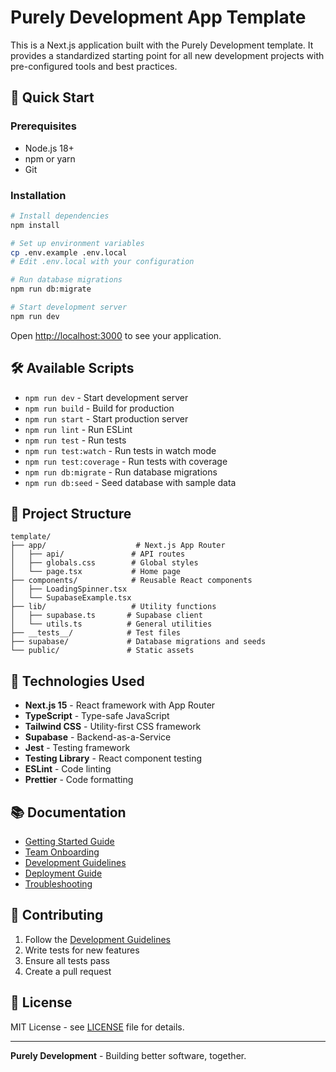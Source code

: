 # Purely Development App Template

This is a Next.js application built with the Purely Development template. It provides a standardized starting point for all new development projects with pre-configured tools and best practices.

## 🚀 Quick Start

### Prerequisites

- Node.js 18+
- npm or yarn
- Git

### Installation

```bash
# Install dependencies
npm install

# Set up environment variables
cp .env.example .env.local
# Edit .env.local with your configuration

# Run database migrations
npm run db:migrate

# Start development server
npm run dev
```

Open [http://localhost:3000](http://localhost:3000) to see your application.

## 🛠️ Available Scripts

- `npm run dev` - Start development server
- `npm run build` - Build for production
- `npm run start` - Start production server
- `npm run lint` - Run ESLint
- `npm run test` - Run tests
- `npm run test:watch` - Run tests in watch mode
- `npm run test:coverage` - Run tests with coverage
- `npm run db:migrate` - Run database migrations
- `npm run db:seed` - Seed database with sample data

## 📁 Project Structure

```
template/
├── app/                    # Next.js App Router
│   ├── api/               # API routes
│   ├── globals.css        # Global styles
│   └── page.tsx           # Home page
├── components/            # Reusable React components
│   ├── LoadingSpinner.tsx
│   └── SupabaseExample.tsx
├── lib/                   # Utility functions
│   ├── supabase.ts       # Supabase client
│   └── utils.ts          # General utilities
├── __tests__/            # Test files
├── supabase/             # Database migrations and seeds
└── public/               # Static assets
```

## 🔧 Technologies Used

- **Next.js 15** - React framework with App Router
- **TypeScript** - Type-safe JavaScript
- **Tailwind CSS** - Utility-first CSS framework
- **Supabase** - Backend-as-a-Service
- **Jest** - Testing framework
- **Testing Library** - React component testing
- **ESLint** - Code linting
- **Prettier** - Code formatting

## 📚 Documentation

- [Getting Started Guide](../docs/getting-started.md)
- [Team Onboarding](../docs/team-onboarding.md)
- [Development Guidelines](../docs/development-guidelines.md)
- [Deployment Guide](../docs/deployment.md)
- [Troubleshooting](../docs/troubleshooting.md)

## 🤝 Contributing

1. Follow the [Development Guidelines](../docs/development-guidelines.md)
2. Write tests for new features
3. Ensure all tests pass
4. Create a pull request

## 📄 License

MIT License - see [LICENSE](../LICENSE) file for details.

---

**Purely Development** - Building better software, together.

